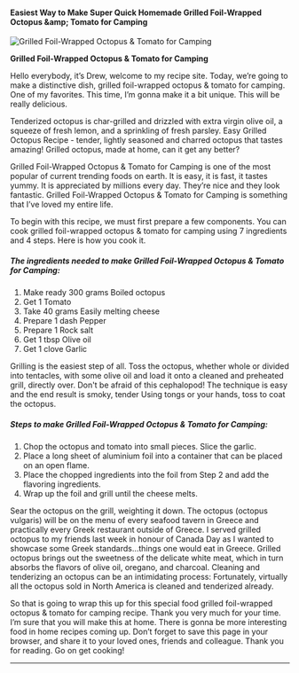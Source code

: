             

#### Easiest Way to Make Super Quick Homemade Grilled Foil-Wrapped Octopus &amp;amp; Tomato for Camping

![Grilled Foil-Wrapped Octopus &amp; Tomato for Camping](https://img-global.cpcdn.com/recipes/5985671970816000/751x532cq70/grilled-foil-wrapped-octopus-tomato-for-camping-recipe-main-photo.jpg)

**Grilled Foil-Wrapped Octopus &amp; Tomato for Camping**

Hello everybody, it’s Drew, welcome to my recipe site. Today, we’re going to make a distinctive dish, grilled foil-wrapped octopus & tomato for camping. One of my favorites. This time, I’m gonna make it a bit unique. This will be really delicious.

Tenderized octopus is char-grilled and drizzled with extra virgin olive oil, a squeeze of fresh lemon, and a sprinkling of fresh parsley. Easy Grilled Octopus Recipe - tender, lightly seasoned and charred octopus that tastes amazing! Grilled octopus, made at home, can it get any better?

Grilled Foil-Wrapped Octopus & Tomato for Camping is one of the most popular of current trending foods on earth. It is easy, it is fast, it tastes yummy. It is appreciated by millions every day. They’re nice and they look fantastic. Grilled Foil-Wrapped Octopus & Tomato for Camping is something that I’ve loved my entire life.

To begin with this recipe, we must first prepare a few components. You can cook grilled foil-wrapped octopus & tomato for camping using 7 ingredients and 4 steps. Here is how you cook it.

##### The ingredients needed to make Grilled Foil-Wrapped Octopus & Tomato for Camping:

1.  Make ready 300 grams Boiled octopus
2.  Get 1 Tomato
3.  Take 40 grams Easily melting cheese
4.  Prepare 1 dash Pepper
5.  Prepare 1 Rock salt
6.  Get 1 tbsp Olive oil
7.  Get 1 clove Garlic

Grilling is the easiest step of all. Toss the octopus, whether whole or divided into tentacles, with some olive oil and load it onto a cleaned and preheated grill, directly over. Don't be afraid of this cephalopod! The technique is easy and the end result is smoky, tender Using tongs or your hands, toss to coat the octopus.

##### Steps to make Grilled Foil-Wrapped Octopus & Tomato for Camping:

1.  Chop the octopus and tomato into small pieces. Slice the garlic.
2.  Place a long sheet of aluminium foil into a container that can be placed on an open flame.
3.  Place the chopped ingredients into the foil from Step 2 and add the flavoring ingredients.
4.  Wrap up the foil and grill until the cheese melts.

Sear the octopus on the grill, weighting it down. The octopus (octopus vulgaris) will be on the menu of every seafood tavern in Greece and practically every Greek restaurant outside of Greece. I served grilled octopus to my friends last week in honour of Canada Day as I wanted to showcase some Greek standards…things one would eat in Greece. Grilled octopus brings out the sweetness of the delicate white meat, which in turn absorbs the flavors of olive oil, oregano, and charcoal. Cleaning and tenderizing an octopus can be an intimidating process: Fortunately, virtually all the octopus sold in North America is cleaned and tenderized already.

So that is going to wrap this up for this special food grilled foil-wrapped octopus & tomato for camping recipe. Thank you very much for your time. I’m sure that you will make this at home. There is gonna be more interesting food in home recipes coming up. Don’t forget to save this page in your browser, and share it to your loved ones, friends and colleague. Thank you for reading. Go on get cooking!

* * *